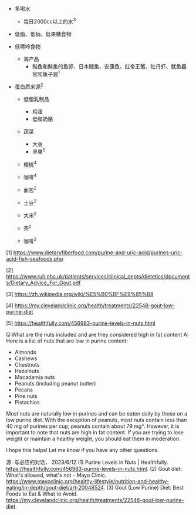 - 多喝水
  - 每日2000cc以上的水<sup>3</sup>
- 低脂、低钠、低果糖食物
- 低嘌呤食物
  - 海产品
    - 鲑鱼和鲱鱼的鱼卵、日本鳗鱼、安康鱼、红帝王蟹、牡丹虾、鱿鱼器官和鱼子酱<sup>1</sup>

- 蛋白质来源<sup>2</sup>
  - 低脂乳制品
    - 鸡蛋
    - 低脂奶酪
  - 蔬菜
    - 大豆
    - 坚果<sup>5</sup>
  - 樱桃<sup>4</sup>
  - 咖啡<sup>4</sup>

  - 面包<sup>2</sup>
  - 土豆<sup>2</sup>
  - 大米<sup>2</sup>
  - 茶<sup>2</sup>
  - 咖啡<sup>2</sup>




[1] https://www.dietaryfiberfood.com/purine-and-uric-acid/purines-uric-acid-fish-seafoods.php

[2] https://www.ruh.nhs.uk/patients/services/clinical_depts/dietetics/documents/Dietary_Advice_For_Gout.pdf

[3] https://zh.wikipedia.org/wiki/%E5%B0%BF%E9%85%B8

[4] https://my.clevelandclinic.org/health/treatments/22548-gout-low-purine-diet

[5] https://healthfully.com/456983-purine-levels-in-nuts.html


Q:What are the nuts included and are they considered high in fat content
A:
Here is a list of nuts that are low in purine content:

- Almonds
- Cashews
- Chestnuts
- Hazelnuts
- Macadamia nuts
- Peanuts (including peanut butter)
- Pecans
- Pine nuts
- Pistachios

Most nuts are naturally low in purines and can be eaten daily by those on a low purine diet. With the exception of peanuts, most nuts contain less than 40 mg of purines per cup; peanuts contain about 79 mg³. However, it is important to note that nuts are high in fat content. If you are trying to lose weight or maintain a healthy weight, you should eat them in moderation.

I hope this helps! Let me know if you have any other questions.

源: 与必应的对话， 2023/6/12
(1) Purine Levels in Nuts | Healthfully. https://healthfully.com/456983-purine-levels-in-nuts.html.
(2) Gout diet: What's allowed, what's not - Mayo Clinic. https://www.mayoclinic.org/healthy-lifestyle/nutrition-and-healthy-eating/in-depth/gout-diet/art-20048524.
(3) Gout (Low Purine) Diet: Best Foods to Eat & What to Avoid. https://my.clevelandclinic.org/health/treatments/22548-gout-low-purine-diet.